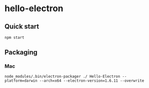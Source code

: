 # hello-electron

## Quick start

`npm start`

## Packaging

### Mac

`node_modules/.bin/electron-packager ./ Hello-Electron --platform=darwin --arch=x64 --electron-version=1.6.11 --overwrite`
